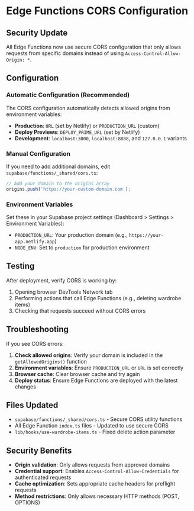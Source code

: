 # Edge Functions CORS Configuration

## Security Update

All Edge Functions now use secure CORS configuration that only allows requests from specific domains instead of using `Access-Control-Allow-Origin: *`.

## Configuration

### Automatic Configuration (Recommended)

The CORS configuration automatically detects allowed origins from environment variables:

- **Production**: `URL` (set by Netlify) or `PRODUCTION_URL` (custom)
- **Deploy Previews**: `DEPLOY_PRIME_URL` (set by Netlify)
- **Development**: `localhost:3000`, `localhost:8888`, and `127.0.0.1` variants

### Manual Configuration

If you need to add additional domains, edit `supabase/functions/_shared/cors.ts`:

```typescript
// Add your domain to the origins array
origins.push('https://your-custom-domain.com');
```

### Environment Variables

Set these in your Supabase project settings (Dashboard > Settings > Environment Variables):

- `PRODUCTION_URL`: Your production domain (e.g., `https://your-app.netlify.app`)
- `NODE_ENV`: Set to `production` for production environment

## Testing

After deployment, verify CORS is working by:

1. Opening browser DevTools Network tab
2. Performing actions that call Edge Functions (e.g., deleting wardrobe items)
3. Checking that requests succeed without CORS errors

## Troubleshooting

If you see CORS errors:

1. **Check allowed origins**: Verify your domain is included in the `getAllowedOrigins()` function
2. **Environment variables**: Ensure `PRODUCTION_URL` or `URL` is set correctly
3. **Browser cache**: Clear browser cache and try again
4. **Deploy status**: Ensure Edge Functions are deployed with the latest changes

## Files Updated

- `supabase/functions/_shared/cors.ts` - Secure CORS utility functions
- All Edge Function `index.ts` files - Updated to use secure CORS
- `lib/hooks/use-wardrobe-items.ts` - Fixed delete action parameter

## Security Benefits

- **Origin validation**: Only allows requests from approved domains
- **Credential support**: Enables `Access-Control-Allow-Credentials` for authenticated requests
- **Cache optimization**: Sets appropriate cache headers for preflight requests
- **Method restrictions**: Only allows necessary HTTP methods (POST, OPTIONS)
